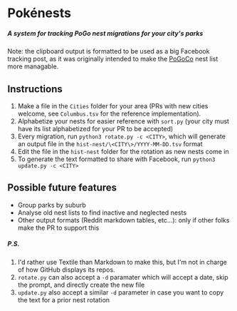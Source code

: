 # Pokénests

##### A system for tracking PoGo nest migrations for your city's parks

Note: the clipboard output is formatted to be used as a big Facebook tracking
post, as it was originally intended to make the
[PoGoCo](https://www.facebook.com/groups/PokemonGoColumbus) nest list more
managable.

## Instructions

1. Make a file in the `Cities` folder for your area (PRs with new cities
   welcome, see `Columbus.tsv` for the reference implementation).
2. Alphabetize your nests for easier reference with `sort.py` (your city must
   have its list alphabetized for your PR to be accepted)
3. Every migration, run `python3 rotate.py -c <CITY>`, which will generate an
   output file in the `hist-nest/\<CITY\>/YYYY-MM-DD.tsv` format
4. Edit the file in the `hist-nest` folder for the rotation as new nests come
   in
5. To generate the text formatted to share with Facebook, run `python3
   update.py -c <CITY>`

## Possible future features

* Group parks by suburb
* Analyse old nest lists to find inactive and neglected nests
* Other output formats (Reddit markdown tables, etc…): only if other folks make
  the PR to support this

##### P.S.

1. I'd rather use Textile than Markdown to make this, but I'm not in charge of
   how GitHub displays its repos.
2. `rotate.py` can also accept a `-d` paramater which will accept a date, skip
   the prompt, and directly create the new file
3. `update.py` also accept a similar `-d` parameter in case you want to copy
   the text for a prior nest rotation
